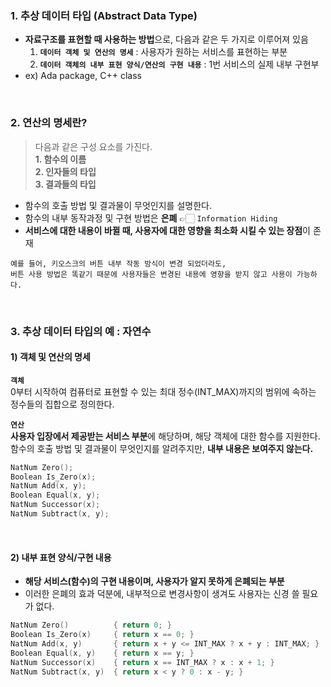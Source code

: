 ### 1. 추상 데이터 타입 (Abstract Data Type)

- **자료구조를 표현할 때 사용하는 방법**으로, 다음과 같은 두 가지로 이루어져 있음
    1. **`데이터 객체 및 연산의 명세`** : 사용자가 원하는 서비스를 표현하는 부분
    2. **`데이터 객체의 내부 표현 양식/연산의 구현 내용`** : 1번 서비스의 실제 내부 구현부
- ex) Ada package, C++ class  
<br>

### 2. 연산의 명세란?

> 다음과 같은 구성 요소를 가진다.  
> **1. 함수의 이름**  
> **2. 인자들의 타입**  
> **3. 결과들의 타입**  

- 함수의 호출 방법 및 결과물이 무엇인지를 설명한다.
- 함수의 내부 동작과정 및 구현 방법은 **은폐**  👉🏻  `Information Hiding`
- **서비스에 대한 내용이 바뀔 때, 사용자에 대한 영향을 최소화 시킬 수 있는 장점**이 존재
```
예를 들어, 키오스크의 버튼 내부 작동 방식이 변경 되었더라도,  
버튼 사용 방법은 똑같기 때문에 사용자들은 변경된 내용에 영향을 받지 않고 사용이 가능하다.  
```
  
<br>

### 3. 추상 데이터 타입의 예  :  자연수
#### 1) 객체 및 연산의 명세
**`객체`**  
0부터 시작하여 컴퓨터로 표현할 수 있는 최대 정수(INT_MAX)까지의 범위에 속하는 정수들의 집합으로 정의한다.  

**`연산`**  
**사용자 입장에서 제공받는 서비스 부분**에 해당하며, 해당 객체에 대한 함수를 지원한다.  
함수의 호출 방법 및 결과물이 무엇인지를 알려주지만, **내부 내용은 보여주지 않는다.**  

```cpp
NatNum Zero();
Boolean Is_Zero(x);
NatNum Add(x, y);
Boolean Equal(x, y);
NatNum Successor(x);
NatNum Subtract(x, y);
```  
<br>

#### 2) 내부 표현 양식/구현 내용

- **해당 서비스(함수)의 구현 내용이며, 사용자가 알지 못하게 은폐되는 부분**
- 이러한 은폐의 효과 덕분에, 내부적으로 변경사항이 생겨도 사용자는 신경 쓸 필요가 없다.  

```cpp
NatNum Zero()          { return 0; }
Boolean Is_Zero(x)     { return x == 0; }
NatNum Add(x, y)       { return x + y <= INT_MAX ? x + y : INT_MAX; }
Boolean Equal(x, y)    { return x == y; }
NatNum Successor(x)    { return x == INT_MAX ? x : x + 1; }
NatNum Subtract(x, y)  { return x < y ? 0 : x - y; }
```
